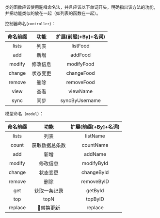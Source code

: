 类的函数应该使用驼峰命名法，并且应该以下单词开头，明确指出该方法的功能，并把功能类似的放在一起（如列表的函数在一起）。

控制器命名(`controller`)：


|命名前缀|功能|扩展(前缀[+By]+名词)|
|:-----:|:------:|:------:|
|lists|列表|listFood|
|add|新增|addFood|
|modify|修改信息|modifyFood|
|change|状态变更|changeFood|
|remove|删除|removeFood|
|view|查看|viewName|
|sync|同步|syncByUsername|

模型命名（`model`）：

|命名前缀|功能|扩展(前缀[+By]+名词)|
|:-----:|:------:|:------:|
|lists|列表|listName|
|count|获取数据总条数|countName|
|add|新增|addName|
|modify|修改信息|modifyById|
|change|状态变更|changeById|
|remove|删除|removeByID|
|get|获取一条记录|getById|
|top|topN|topByID|
|replace|替换更新|replace|